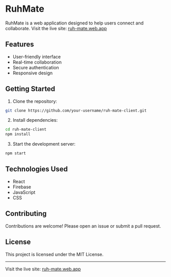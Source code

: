 # RuhMate

RuhMate is a web application designed to help users connect and collaborate. Visit the live site: [ruh-mate.web.app](https://ruh-mate.web.app)

## Features

- User-friendly interface
- Real-time collaboration
- Secure authentication
- Responsive design

## Getting Started

1. Clone the repository:
 ```bash
 git clone https://github.com/your-username/ruh-mate-client.git
 ```
2. Install dependencies:
 ```bash
 cd ruh-mate-client
 npm install
 ```
3. Start the development server:
 ```bash
 npm start
 ```

## Technologies Used

- React
- Firebase
- JavaScript
- CSS

## Contributing

Contributions are welcome! Please open an issue or submit a pull request.

## License

This project is licensed under the MIT License.

---

Visit the live site: [ruh-mate.web.app](https://ruh-mate.web.app)